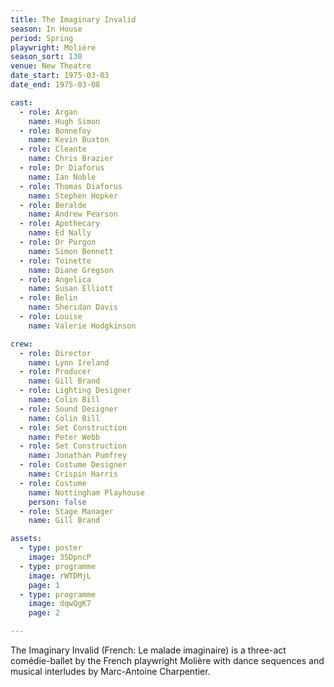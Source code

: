 ```yaml
---
title: The Imaginary Invalid
season: In House
period: Spring
playwright: Molière
season_sort: 130
venue: New Theatre
date_start: 1975-03-03
date_end: 1975-03-08

cast:
  - role: Argan
    name: Hugh Simon
  - role: Bonnefoy
    name: Kevin Buxton
  - role: Cleante
    name: Chris Brazier
  - role: Dr Diaforus
    name: Ian Noble
  - role: Thomas Diaforus
    name: Stephen Hopker
  - role: Beralde
    name: Andrew Pearson
  - role: Apothecary
    name: Ed Nally
  - role: Dr Purgon
    name: Simon Bennett
  - role: Toinette
    name: Diane Gregson
  - role: Angelica
    name: Susan Elliott
  - role: Belin
    name: Sheridan Davis
  - role: Louise
    name: Valerie Hodgkinson

crew:
  - role: Director
    name: Lynn Ireland
  - role: Producer
    name: Gill Brand
  - role: Lighting Designer
    name: Colin Bill
  - role: Sound Designer
    name: Colin Bill
  - role: Set Construction
    name: Peter Webb
  - role: Set Construction
    name: Jonathan Pumfrey
  - role: Costume Designer
    name: Crispin Harris
  - role: Costume
    name: Nottingham Playhouse
    person: false
  - role: Stage Manager
    name: Gill Brand

assets:
  - type: poster
    image: 3SDpncP
  - type: programme
    image: rWTDMjL
    page: 1
  - type: programme
    image: dqwQgK7
    page: 2

---
```


The Imaginary Invalid (French: Le malade imaginaire) is a three-act comédie-ballet by the French playwright Molière with dance sequences and musical interludes by Marc-Antoine Charpentier.
